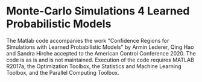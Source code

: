 # Monte-Carlo Simulations 4 Learned Probabilistic Models

The Matlab code accompanies the  work "Confidence Regions for Simulations with Learned Probabilistic Models" by Armin Lederer, Qing Hao and Sandra Hirche accepted to the American Control Conference 2020. The code is as is and is not maintained. Execution of the code requires MATLAB R2017a, the Optimization Toolbox, the Statistics and Machine Learning Toolbox, and the Parallel Computing Toolbox.
